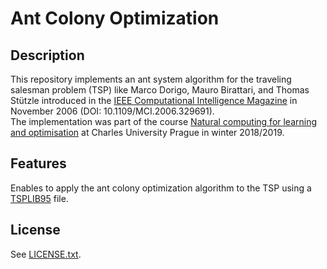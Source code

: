 # Ant Colony Optimization

## Description

This repository implements an ant system algorithm for the traveling salesman problem (TSP) like Marco Dorigo, Mauro Birattari, and Thomas Stützle introduced in the [IEEE Computational Intelligence Magazine](https://ieeexplore.ieee.org/document/4129846) in November 2006 (DOI: 10.1109/MCI.2006.329691).  
The implementation was part of the course [Natural computing for learning and optimisation](https://is.cuni.cz/studium/eng/predmety/index.php?do=predmet&kod=NPFL107) at Charles University Prague in winter 2018/2019.

## Features

Enables to apply the ant colony optimization algorithm to the TSP using a [TSPLIB95](https://www.iwr.uni-heidelberg.de/groups/comopt/software/TSPLIB95/index.html) file.

## License
See [LICENSE.txt](LICENSE.txt).
